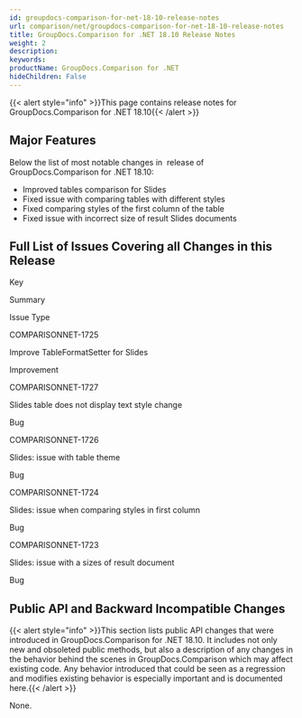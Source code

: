```yaml
---
id: groupdocs-comparison-for-net-18-10-release-notes
url: comparison/net/groupdocs-comparison-for-net-18-10-release-notes
title: GroupDocs.Comparison for .NET 18.10 Release Notes
weight: 2
description: 
keywords: 
productName: GroupDocs.Comparison for .NET
hideChildren: False
---
```

{{< alert style="info" >}}This page contains release notes for GroupDocs.Comparison for .NET 18.10{{< /alert >}}

## Major Features

Below the list of most notable changes in  release of GroupDocs.Comparison for .NET 18.10:

*   Improved tables comparison for Slides
*   Fixed issue with comparing tables with different styles
*   Fixed comparing styles of the first column of the table
*   Fixed issue with incorrect size of result Slides documents

## Full List of Issues Covering all Changes in this Release

Key

Summary

Issue Type

COMPARISONNET-1725 

Improve TableFormatSetter for Slides

Improvement

COMPARISONNET-1727

Slides table does not display text style change

Bug

COMPARISONNET-1726

Slides: issue with table theme

Bug

COMPARISONNET-1724 

Slides: issue when comparing styles in first column

Bug

COMPARISONNET-1723

Slides: issue with a sizes of result document

Bug

## Public API and Backward Incompatible Changes

{{< alert style="info" >}}This section lists public API changes that were introduced in GroupDocs.Comparison for .NET 18.10. It includes not only new and obsoleted public methods, but also a description of any changes in the behavior behind the scenes in GroupDocs.Comparison which may affect existing code. Any behavior introduced that could be seen as a regression and modifies existing behavior is especially important and is documented here.{{< /alert >}}

None.
